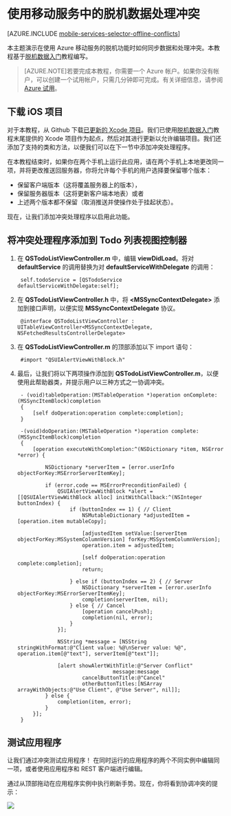 <properties 
	pageTitle="使用移动服务中的脱机数据处理冲突 (iOS) | 移动开发人员中心" 
	description="了解在 iOS 应用程序中同步脱机数据时如何使用 Azure 移动服务处理冲突" 
	documentationCenter="ios" 
	authors="krisragh" 
	manager="dwrede" 
	editor="" 
	services="mobile-services"/>

<tags 
	ms.service="mobile-services" 
	ms.date="09/16/2015"
	wacn.date="10/22/2015"/>


#  使用移动服务中的脱机数据处理冲突

[AZURE.INCLUDE [mobile-services-selector-offline-conflicts](../includes/mobile-services-selector-offline-conflicts.md)]

本主题演示在使用 Azure 移动服务的脱机功能时如何同步数据和处理冲突。本教程基于[脱机数据入门]教程编写。

>[AZURE.NOTE]若要完成本教程，你需要一个 Azure 帐户。如果你没有帐户，可以创建一个试用帐户，只需几分钟即可完成。有关详细信息，请参阅 <a href="http://www.windowsazure.cn/pricing/1rmb-trial/?WT.mc_id=AE564AB28" target="_blank">Azure 试用</a>。


## 下载 iOS 项目

对于本教程，从 Github 下载[已更新的 Xcode 项目](https://github.com/Azure/mobile-services-samples/tree/master/TodoOffline/iOS)。我们已使用[脱机数据入门]教程末尾提供的 Xcode 项目作为起点，然后对其进行更新以允许编辑项目。我们还添加了支持的类和方法，以便我们可以在下一节中添加冲突处理程序。

在本教程结束时，如果你在两个手机上运行此应用，请在两个手机上本地更改同一项，并将更改推送回服务器，你将允许每个手机的用户选择要保留哪个版本：
  * 保留客户端版本（这将覆盖服务器上的版本），
  * 保留服务器版本（这将更新客户端本地表）或者
  * 上述两个版本都不保留（取消推送并使操作处于挂起状态）。

现在，让我们添加冲突处理程序以启用此功能。

## <a name="add-conflict-handling"></a>将冲突处理程序添加到 Todo 列表视图控制器

1. 在 **QSTodoListViewController.m** 中，编辑 **viewDidLoad**。将对 **defaultService** 的调用替换为对 **defaultServiceWithDelegate** 的调用：

        self.todoService = [QSTodoService defaultServiceWithDelegate:self];

2. 在 **QSTodoListViewController.h** 中，将 **&lt;MSSyncContextDelegate&gt;** 添加到接口声明，以便实现 **MSSyncContextDelegate** 协议。

        @interface QSTodoListViewController : UITableViewController<MSSyncContextDelegate, NSFetchedResultsControllerDelegate>

3. 在 **QSTodoListViewController.m** 的顶部添加以下 import 语句：

        #import "QSUIAlertViewWithBlock.h"

4. 最后，让我们将以下两项操作添加到 **QSTodoListViewController.m**，以便使用此帮助器类，并提示用户以三种方式之一协调冲突。

        - (void)tableOperation:(MSTableOperation *)operation onComplete:(MSSyncItemBlock)completion
        {
            [self doOperation:operation complete:completion];
        }

        -(void)doOperation:(MSTableOperation *)operation complete:(MSSyncItemBlock)completion
        {
            [operation executeWithCompletion:^(NSDictionary *item, NSError *error) {

                NSDictionary *serverItem = [error.userInfo objectForKey:MSErrorServerItemKey];

                if (error.code == MSErrorPreconditionFailed) {
                    QSUIAlertViewWithBlock *alert = [[QSUIAlertViewWithBlock alloc] initWithCallback:^(NSInteger buttonIndex) {
                        if (buttonIndex == 1) { // Client
                            NSMutableDictionary *adjustedItem = [operation.item mutableCopy];

                            [adjustedItem setValue:[serverItem objectForKey:MSSystemColumnVersion] forKey:MSSystemColumnVersion];
                            operation.item = adjustedItem;

                            [self doOperation:operation complete:completion];
                            return;

                        } else if (buttonIndex == 2) { // Server
                            NSDictionary *serverItem = [error.userInfo objectForKey:MSErrorServerItemKey];
                            completion(serverItem, nil);
                        } else { // Cancel
                            [operation cancelPush];
                            completion(nil, error);
                        }
                    }];

                    NSString *message = [NSString stringWithFormat:@"Client value: %@\nServer value: %@", operation.item[@"text"], serverItem[@"text"]];

                    [alert showAlertWithTitle:@"Server Conflict"
                                      message:message
                            cancelButtonTitle:@"Cancel"
                            otherButtonTitles:[NSArray arrayWithObjects:@"Use Client", @"Use Server", nil]];
                } else {
                    completion(item, error);
                }
            }];
        }

## <a name="test-app"></a>测试应用程序

让我们通过冲突测试应用程序！ 在同时运行的应用程序的两个不同实例中编辑同一项，或者使用应用程序和 REST 客户端进行编辑。

通过从顶部拖动在应用程序实例中执行刷新手势。现在，你将看到协调冲突的提示：

![][conflict-ui]

<!-- URLs. -->

[Update the App Project to Allow Editing]: #update-app
[Update Todo List View Controller]: #update-list-view
[Add Todo Item View Controller]: #add-view-controller
[Add Todo Item View Controller and Segue to Storyboard]: #add-segue
[Add Item Details to Todo Item View Controller]: #add-item-details
[Add Support for Saving Edits]: #saving-edits
[Conflict Handling Problem]: #conflict-handling-problem
[Update QSTodoService to Support Conflict Handling]: #service-add-conflict-handling
[Add UI Alert View Helper to Support Conflict Handling]: #add-alert-view
[Add Conflict Handler to Todo List View Controller]: #add-conflict-handling
[Test the App]: #test-app


[add-todo-item-view-controller-3]: ./media/mobile-services-ios-handling-conflicts-offline-data/add-todo-item-view-controller-3.png
[add-todo-item-view-controller-4]: ./media/mobile-services-ios-handling-conflicts-offline-data/add-todo-item-view-controller-4.png
[add-todo-item-view-controller-5]: ./media/mobile-services-ios-handling-conflicts-offline-data/add-todo-item-view-controller-5.png
[add-todo-item-view-controller-6]: ./media/mobile-services-ios-handling-conflicts-offline-data/add-todo-item-view-controller-6.png
[todo-list-view-controller-add-segue]: ./media/mobile-services-ios-handling-conflicts-offline-data/todo-list-view-controller-add-segue.png
[update-todo-list-view-controller-2]: ./media/mobile-services-ios-handling-conflicts-offline-data/update-todo-list-view-controller-2.png
[conflict-handling-problem-1]: ./media/mobile-services-ios-handling-conflicts-offline-data/conflict-handling-problem-1.png
[conflict-ui]: ./media/mobile-services-ios-handling-conflicts-offline-data/conflict-ui.png


[Segmented Controls]: https://developer.apple.com/zh-cn/library/ios/documentation/UserExperience/Conceptual/UIKitUICatalog/UISegmentedControl.html
[Core Data Model Editor Help]: https://developer.apple.com/zh-cn/library/mac/recipes/xcode_help-core_data_modeling_tool/Articles/about_cd_modeling_tool.html
[Creating an Outlet Connection]: https://developer.apple.com/zh-cn/library/mac/recipes/xcode_help-interface_builder/articles-connections_bindings/CreatingOutlet.html
[Build a User Interface]: https://developer.apple.com/zh-cn/library/mac/documentation/ToolsLanguages/Conceptual/Xcode_Overview/Edit_User_Interfaces/edit_user_interface.html
[Adding a Segue Between Scenes in a Storyboard]: https://developer.apple.com/zh-cn/library/ios/recipes/xcode_help-IB_storyboard/chapters/StoryboardSegue.html#//apple_ref/doc/uid/TP40014225-CH25-SW1
[Adding a Scene to a Storyboard]: https://developer.apple.com/zh-cn/library/ios/recipes/xcode_help-IB_storyboard/chapters/StoryboardScene.html
[Core Data]: https://developer.apple.com/zh-cn/library/ios/documentation/Cocoa/Conceptual/CoreData/cdProgrammingGuide.html
[Download the preview SDK here]: http://aka.ms/Gc6fex
[How to use the Mobile Services client library for iOS]: /documentation/articles/mobile-services-ios-how-to-use-client-library
[Getting Started Offline iOS Sample]: https://github.com/Azure/mobile-services-samples/tree/master/TodoOffline/iOS/blog20140611
[脱机数据入门]: /documentation/articles/mobile-services-ios-get-started-offline-data
[Get started with Mobile Services]: /documentation/articles/mobile-services-ios-get-started
[Get started with data]: /documentation/articles/mobile-services-ios-get-started-data
 

<!---HONumber=74-->